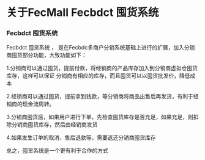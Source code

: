 关于FecMall Fecbdct 囤货系统
============

### Fecbdct 囤货系统


Fecbdct 囤货系统 ， 是在Fecbdc多商户分销系统基础上进行的扩展，加入分销商囤货部分功能，大致功能如下：

1.分销商可以通过囤货，提前付款，将经销商的产品库存加入到分销商虚拟仓囤货库存，这样可以保证
分销商有相应的库存，而且囤货可以以囤货批发价，降低成本

2.经销商可以通过囤货，提前拿到钱款，等分销商将商品出售后再发货，有利于经销商的现金流周转。


3.分销商囤货后，如果用户进行下单，先检查囤货库存是否充足，如果充足，则扣除分销商囤货库存，然后由经销商发货

4.如果发生订单的取消，售后退款等，需要返还分销商囤货库存


总之，囤货系统是一个更有利于合作的方式













